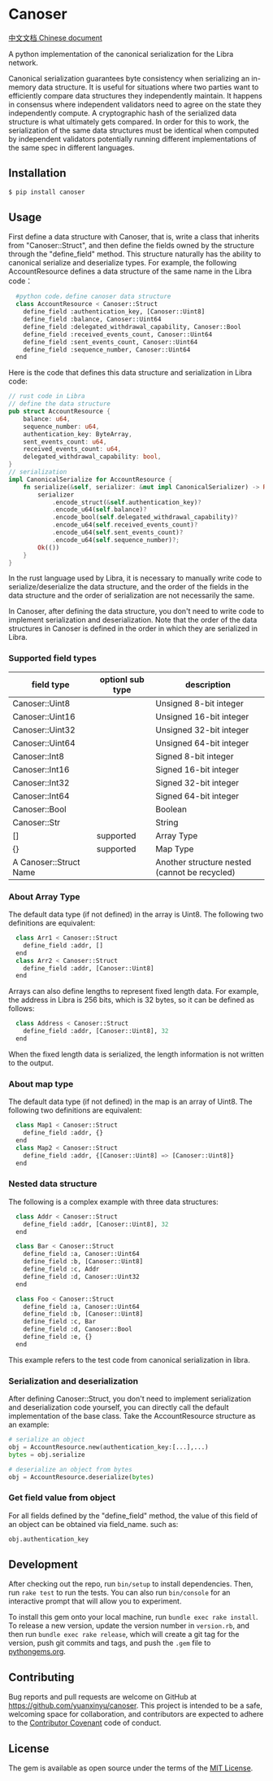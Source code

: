 # Canoser

[中文文档 Chinese document](/README-CN.md)

A python implementation of the canonical serialization for the Libra network.

Canonical serialization guarantees byte consistency when serializing an in-memory
data structure. It is useful for situations where two parties want to efficiently compare
data structures they independently maintain. It happens in consensus where
independent validators need to agree on the state they independently compute. A cryptographic
hash of the serialized data structure is what ultimately gets compared. In order for
this to work, the serialization of the same data structures must be identical when computed
by independent validators potentially running different implementations
of the same spec in different languages.

## Installation

```sh
$ pip install canoser
```

## Usage

First define a data structure with Canoser, that is, write a class that inherits from "Canoser::Struct", and then define the fields owned by the structure through the "define_field" method. This structure naturally has the ability to canonical serialize and deserialize types. For example, the following AccountResource defines a data structure of the same name in the Libra code：
```python
  #python code，define canoser data structure
  class AccountResource < Canoser::Struct
  	define_field :authentication_key, [Canoser::Uint8]
  	define_field :balance, Canoser::Uint64
  	define_field :delegated_withdrawal_capability, Canoser::Bool
  	define_field :received_events_count, Canoser::Uint64
  	define_field :sent_events_count, Canoser::Uint64
  	define_field :sequence_number, Canoser::Uint64
  end
```

Here is the code that defines this data structure and serialization in Libra code:
```rust
// rust code in Libra
// define the data structure
pub struct AccountResource {
    balance: u64,
    sequence_number: u64,
    authentication_key: ByteArray,
    sent_events_count: u64,
    received_events_count: u64,
    delegated_withdrawal_capability: bool,
}
// serialization
impl CanonicalSerialize for AccountResource {
    fn serialize(&self, serializer: &mut impl CanonicalSerializer) -> Result<()> {
        serializer
            .encode_struct(&self.authentication_key)?
            .encode_u64(self.balance)?
            .encode_bool(self.delegated_withdrawal_capability)?
            .encode_u64(self.received_events_count)?
            .encode_u64(self.sent_events_count)?
            .encode_u64(self.sequence_number)?;
        Ok(())
    }
}
```
In the rust language used by Libra, it is necessary to manually write code to serialize/deserialize the data structure, and the order of the fields in the data structure and the order of serialization are not necessarily the same.

In Canoser, after defining the data structure, you don't need to write code to implement serialization and deserialization. Note that the order of the data structures in Canoser is defined in the order in which they are serialized in Libra.

### Supported field types

| field type | optionl sub type | description |
| ------ | ------ | ------ |
| Canoser::Uint8 |  | Unsigned 8-bit integer |
| Canoser::Uint16 |  | Unsigned 16-bit integer|
| Canoser::Uint32 |  | Unsigned 32-bit integer |
| Canoser::Uint64 |  | Unsigned 64-bit integer |
| Canoser::Int8 |  | Signed 8-bit integer |
| Canoser::Int16 |  | Signed 16-bit integer|
| Canoser::Int32 |  | Signed 32-bit integer |
| Canoser::Int64 |  | Signed 64-bit integer |
| Canoser::Bool |  | Boolean |
| Canoser::Str |  | String |
| [] | supported | Array Type |
| {} | supported |  Map Type |
| A Canoser::Struct Name|  | Another structure nested (cannot be recycled) |

### About Array Type
The default data type (if not defined) in the array is Uint8. The following two definitions are equivalent:
```python
  class Arr1 < Canoser::Struct
    define_field :addr, []
  end
  class Arr2 < Canoser::Struct
    define_field :addr, [Canoser::Uint8]
  end  
```  
Arrays can also define lengths to represent fixed length data. For example, the address in Libra is 256 bits, which is 32 bytes, so it can be defined as follows:
```python
  class Address < Canoser::Struct
    define_field :addr, [Canoser::Uint8], 32
  end  
```  
When the fixed length data is serialized, the length information is not written to the output.


### About map type
The default data type (if not defined) in the map is an array of Uint8. The following two definitions are equivalent:
```python
  class Map1 < Canoser::Struct
    define_field :addr, {}
  end
  class Map2 < Canoser::Struct
    define_field :addr, {[Canoser::Uint8] => [Canoser::Uint8]}
  end  
```  

### Nested data structure
The following is a complex example with three data structures:
```python
  class Addr < Canoser::Struct
    define_field :addr, [Canoser::Uint8], 32
  end

  class Bar < Canoser::Struct
    define_field :a, Canoser::Uint64
    define_field :b, [Canoser::Uint8]
    define_field :c, Addr
    define_field :d, Canoser::Uint32
  end

  class Foo < Canoser::Struct
    define_field :a, Canoser::Uint64
    define_field :b, [Canoser::Uint8]
    define_field :c, Bar
    define_field :d, Canoser::Bool
    define_field :e, {}
  end
```
This example refers to the test code from canonical serialization in libra.

### Serialization and deserialization
After defining Canoser::Struct, you don't need to implement serialization and deserialization code yourself, you can directly call the default implementation of the base class. Take the AccountResource structure as an example:

```python
# serialize an object
obj = AccountResource.new(authentication_key:[...],...)
bytes = obj.serialize

# deserialize an object from bytes
obj = AccountResource.deserialize(bytes)
```

### Get field value from object 
For all fields defined by the "define_field" method, the value of this field of an object can be obtained via field_name. such as:

```python
obj.authentication_key
```


## Development

After checking out the repo, run `bin/setup` to install dependencies. Then, run `rake test` to run the tests. You can also run `bin/console` for an interactive prompt that will allow you to experiment.

To install this gem onto your local machine, run `bundle exec rake install`. To release a new version, update the version number in `version.rb`, and then run `bundle exec rake release`, which will create a git tag for the version, push git commits and tags, and push the `.gem` file to [pythongems.org](https://pythongems.org).

## Contributing

Bug reports and pull requests are welcome on GitHub at https://github.com/yuanxinyu/canoser. This project is intended to be a safe, welcoming space for collaboration, and contributors are expected to adhere to the [Contributor Covenant](http://contributor-covenant.org) code of conduct.

## License

The gem is available as open source under the terms of the [MIT License](https://opensource.org/licenses/MIT).

